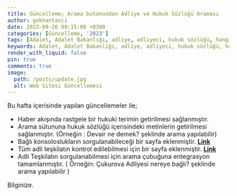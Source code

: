 ```yaml
---
title: Güncelleme; Arama butonundan Adliye ve Hukuk Sözlüğü Araması
author: gokhantasci
date: 2023-09-26 09:15:00 +0300
categories: [Güncelleme, '2023']
tags: [Adalet, Adalet Bakanlığı, adliye, adliyeci, hukuk sözlüğü, hangi adliye nereye bağlı, adliye var mı, kapatılan adliyeler, birleştirilen adliyeler]
keywords: Adalet, Adalet Bakanlığı, adliye, adliyeci, hukuk sözlüğü, hangi adliye nereye bağlı, adliye var mı, kapatılan adliyeler, birleştirilen adliyeler
render_with_liquid: false
pin: true
comments: true
image:
  path: /posts/update.jpg
  alt: Web Sitesi Güncellemesi
---
```


Bu hafta içerisinde yapılan güncellemeler ile;
- Haber akışında rastgele bir hukuki terimin getirilmesi sağlanmıştır.
- Arama sütununa hukuk sözlüğü içerisindeki metinlerin getirilmesi sağlanmıştır. (Örneğin : Devair ne demek? şeklinde arama yapılabilir)
- Bağlı konsoloslukların sorgulanabileceği bir sayfa eklenmiştir. [**Link**](https://adliyeci.com.tr/konsolosluklar/)
- Tüm adli teşkilatın kontrol edilebilmesi için bir sayfa eklenmiştir. [**Link**](https://adliyeci.com.tr/teskilat/)
- Adli Teşkilatın sorgulanabilmesi için arama çubuğuna entegrasyon tamamlanmıştır. ( Örneğin: Çukurova Adliyesi nereye bağlı? şeklinde arama yapılabilir )

Bilginize.